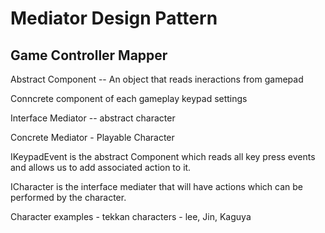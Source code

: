# Mediator Design Pattern

## Game Controller Mapper

Abstract Component -- An object that reads ineractions from gamepad 

Conncrete component of each gameplay keypad settings 

Interface Mediator -- abstract character 

Concrete Mediator - Playable Character

IKeypadEvent is the abstract Component which reads all key press events 
and allows us to add associated action to it.

ICharacter is the interface mediater that will have actions which can be 
performed by the character.

Character examples - tekkan characters - lee, Jin, Kaguya


